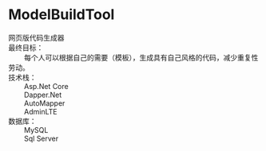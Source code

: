 # ModelBuildTool

网页版代码生成器<br/>
最终目标：
<br/>&nbsp;&nbsp;&nbsp;&nbsp;&nbsp;&nbsp;&nbsp;&nbsp;每个人可以根据自己的需要（模板），生成具有自己风格的代码，减少重复性劳动。
<br/>
技术栈：
<br/>&nbsp;&nbsp;&nbsp;&nbsp;&nbsp;&nbsp;&nbsp;&nbsp;Asp.Net Core
<br/>&nbsp;&nbsp;&nbsp;&nbsp;&nbsp;&nbsp;&nbsp;&nbsp;Dapper.Net
<br/>&nbsp;&nbsp;&nbsp;&nbsp;&nbsp;&nbsp;&nbsp;&nbsp;AutoMapper
<br/>&nbsp;&nbsp;&nbsp;&nbsp;&nbsp;&nbsp;&nbsp;&nbsp;AdminLTE
<br/>
数据库：
<br/>&nbsp;&nbsp;&nbsp;&nbsp;&nbsp;&nbsp;&nbsp;&nbsp;MySQL
<br/>&nbsp;&nbsp;&nbsp;&nbsp;&nbsp;&nbsp;&nbsp;&nbsp;Sql Server

